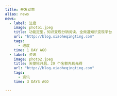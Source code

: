 ```yaml
---
title: 开发动态
alias: news
news:
  - label: 进度
    image: photo1.jpeg
    title: 功能定型，知识变现分销阅读，全频道知识变现平台
    url: "http://blog.xiaoheqingting.com"
    tags:
      - 进度
    time: 1 DAY AGO
  - label: 资讯
    image: photo2.jpeg
    title: 天使轮开启，20 个名额先到先得
    url: "http://blog.xiaoheqingting.com"
    tags:
      - 资讯
    time: 3 DAYS AGO

---
```

